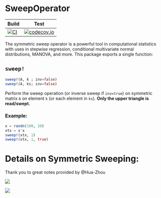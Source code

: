 # SweepOperator

| Build | Test |
|-------|------|
| [![CI](https://github.com/joshday/SweepOperator.jl/actions/workflows/CI.yml/badge.svg)](https://github.com/joshday/SweepOperator.jl/actions/workflows/CI.yml) | [![codecov.io](http://codecov.io/github/joshday/SweepOperator.jl/coverage.svg?branch=master)](http://codecov.io/github/joshday/SweepOperator.jl?branch=master) |


The symmetric sweep operator is a powerful tool in computational statistics with uses in stepwise regression, conditional multivariate normal distributions, MANOVA, and more.  This package exports a single function:

## `sweep!`

```julia
sweep!(A, k ; inv=false)
sweep!(A, ks; inv=false)
```

Perform the sweep operation (or inverse sweep if `inv=true`) on symmetric matrix `A` on
element `k` (or each element in `ks`).  **Only the upper triangle is read/swept.**

### Example:

```julia
x = randn(100, 10)
xtx = x'x
sweep!(xtx, 1)
sweep!(xtx, 1, true)
```


# Details on Symmetric Sweeping:
Thank you to great notes provided by @Hua-Zhou

![](https://cloud.githubusercontent.com/assets/8075494/17649366/f0c9e7da-6201-11e6-8646-27607933d531.png)

![](https://cloud.githubusercontent.com/assets/8075494/17649375/2afe0a1c-6202-11e6-8f99-ed34c580d804.png)

